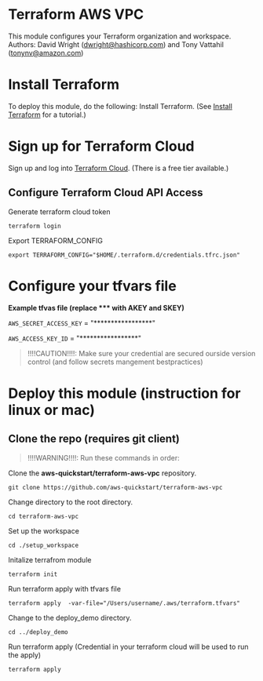 # Terraform AWS VPC
This module configures your Terraform organization and workspace.  
Authors: David Wright (dwright@hashicorp.com) and Tony Vattahil (tonynv@amazon.com)

# Install Terraform
To deploy this module, do the following:
Install Terraform. (See [Install Terraform](https://learn.hashicorp.com/tutorials/terraform/install-cli) for a tutorial.) 

# Sign up for Terraform Cloud
Sign up and log into [Terraform Cloud](https://app.terraform.io/signup/account). (There is a free tier available.)

## Configure Terraform Cloud API Access

Generate terraform cloud token

`terraform login` 

Export TERRAFORM_CONFIG

`export TERRAFORM_CONFIG="$HOME/.terraform.d/credentials.tfrc.json"`

# Configure your tfvars file

**Example tfvas file (replace *** with AKEY and SKEY)**

`AWS_SECRET_ACCESS_KEY` = "*****************"

`AWS_ACCESS_KEY_ID`     = "*****************"

> !!!!CAUTION!!!!: Make sure your credential are secured ourside version control (and follow secrets mangement bestpractices)

# Deploy this module (instruction for linux or mac)

## Clone the repo (requires git client)

> !!!!WARNING!!!!: Run these commands in order:

Clone the **aws-quickstart/terraform-aws-vpc** repository.

`git clone https://github.com/aws-quickstart/terraform-aws-vpc`

Change directory to the root directory.

`cd terraform-aws-vpc`

Set up the workspace

`cd ./setup_workspace`

Initalize terrafrom module

`terraform init`

Run terraform apply with tfvars file

`terraform apply  -var-file="/Users/username/.aws/terraform.tfvars"`

Change to the deploy_demo directory.

`cd ../deploy_demo`

Run terraform apply (Credential in your terraform cloud will be used to run the apply)

`terraform apply`

